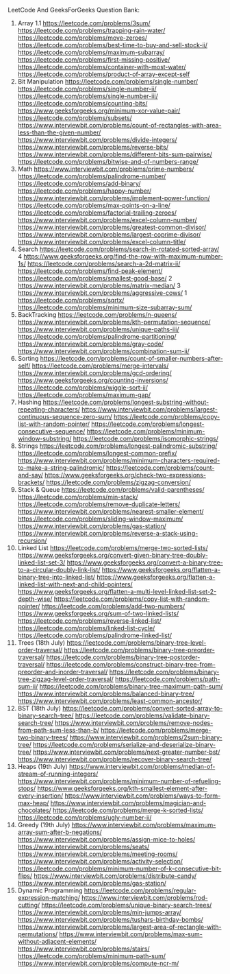 LeetCode And GeeksForGeeks Question Bank:
1. Array 
    1.1 https://leetcode.com/problems/3sum/
https://leetcode.com/problems/trapping-rain-water/
https://leetcode.com/problems/move-zeroes/
https://leetcode.com/problems/best-time-to-buy-and-sell-stock-ii/
https://leetcode.com/problems/maximum-subarray/
https://leetcode.com/problems/first-missing-positive/
https://leetcode.com/problems/container-with-most-water/
https://leetcode.com/problems/product-of-array-except-self
2. Bit Manipulation 
https://leetcode.com/problems/single-number/
https://leetcode.com/problems/single-number-ii/
https://leetcode.com/problems/single-number-iii/
https://leetcode.com/problems/counting-bits/
https://www.geeksforgeeks.org/minimum-xor-value-pair/
https://leetcode.com/problems/subsets/
https://www.interviewbit.com/problems/count-of-rectangles-with-area-less-than-the-given-number/
https://www.interviewbit.com/problems/divide-integers/
https://www.interviewbit.com/problems/reverse-bits/
https://www.interviewbit.com/problems/different-bits-sum-pairwise/
https://leetcode.com/problems/bitwise-and-of-numbers-range/
3. Math 
https://www.interviewbit.com/problems/prime-numbers/
https://leetcode.com/problems/palindrome-number/
https://leetcode.com/problems/add-binary/
https://leetcode.com/problems/happy-number/
https://www.interviewbit.com/problems/implement-power-function/
https://leetcode.com/problems/max-points-on-a-line/
https://leetcode.com/problems/factorial-trailing-zeroes/
https://www.interviewbit.com/problems/excel-column-number/
https://www.interviewbit.com/problems/greatest-common-divisor/
https://www.interviewbit.com/problems/largest-coprime-divisor/
https://www.interviewbit.com/problems/excel-column-title/
4. Search 
https://leetcode.com/problems/search-in-rotated-sorted-array/ 4
https://www.geeksforgeeks.org/find-the-row-with-maximum-number-1s/
https://leetcode.com/problems/search-a-2d-matrix-ii/
https://leetcode.com/problems/find-peak-element/
https://leetcode.com/problems/smallest-good-base/ 2
https://www.interviewbit.com/problems/matrix-median/ 3
https://www.interviewbit.com/problems/aggressive-cows/ 1
https://leetcode.com/problems/sqrtx/
https://leetcode.com/problems/minimum-size-subarray-sum/
5. BackTracking 
https://leetcode.com/problems/n-queens/
https://www.interviewbit.com/problems/kth-permutation-sequence/
https://www.interviewbit.com/problems/unique-paths-iii/
 https://leetcode.com/problems/palindrome-partitioning/
https://www.interviewbit.com/problems/gray-code/
https://www.interviewbit.com/problems/combination-sum-ii/
6. Sorting 
https://leetcode.com/problems/count-of-smaller-numbers-after-self/
https://leetcode.com/problems/merge-intervals/
https://www.interviewbit.com/problems/gcd-ordering/
https://www.geeksforgeeks.org/counting-inversions/
https://leetcode.com/problems/wiggle-sort-ii/
https://leetcode.com/problems/maximum-gap/ 
7. Hashing 
https://leetcode.com/problems/longest-substring-without-repeating-characters/
https://www.interviewbit.com/problems/largest-continuous-sequence-zero-sum/
https://leetcode.com/problems/copy-list-with-random-pointer/
https://leetcode.com/problems/longest-consecutive-sequence/
https://leetcode.com/problems/minimum-window-substring/
https://leetcode.com/problems/isomorphic-strings/
8. Strings 
https://leetcode.com/problems/longest-palindromic-substring/
https://leetcode.com/problems/longest-common-prefix/
https://www.interviewbit.com/problems/minimum-characters-required-to-make-a-string-palindromic/
https://leetcode.com/problems/count-and-say/
https://www.geeksforgeeks.org/check-two-expressions-brackets/
https://leetcode.com/problems/zigzag-conversion/
9. Stack & Queue
https://leetcode.com/problems/valid-parentheses/
https://leetcode.com/problems/min-stack/
https://leetcode.com/problems/remove-duplicate-letters/
https://www.interviewbit.com/problems/nearest-smaller-element/
https://leetcode.com/problems/sliding-window-maximum/
https://www.interviewbit.com/problems/gas-station/
https://www.interviewbit.com/problems/reverse-a-stack-using-recursion/
10. Linked List 
https://leetcode.com/problems/merge-two-sorted-lists/
https://www.geeksforgeeks.org/convert-given-binary-tree-doubly-linked-list-set-3/
https://www.geeksforgeeks.org/convert-a-binary-tree-to-a-circular-doubly-link-list/
https://www.geeksforgeeks.org/flatten-a-binary-tree-into-linked-list/
https://www.geeksforgeeks.org/flatten-a-linked-list-with-next-and-child-pointers/
https://www.geeksforgeeks.org/flatten-a-multi-level-linked-list-set-2-depth-wise/
https://leetcode.com/problems/copy-list-with-random-pointer/
https://leetcode.com/problems/add-two-numbers/
https://www.geeksforgeeks.org/sum-of-two-linked-lists/
https://leetcode.com/problems/reverse-linked-list/
https://leetcode.com/problems/linked-list-cycle/
https://leetcode.com/problems/palindrome-linked-list/
11. Trees (18th July)
https://leetcode.com/problems/binary-tree-level-order-traversal/
https://leetcode.com/problems/binary-tree-preorder-traversal/
https://leetcode.com/problems/binary-tree-postorder-traversal/
https://leetcode.com/problems/construct-binary-tree-from-preorder-and-inorder-traversal/
https://leetcode.com/problems/binary-tree-zigzag-level-order-traversal/
https://leetcode.com/problems/path-sum-ii/
https://leetcode.com/problems/binary-tree-maximum-path-sum/
https://www.interviewbit.com/problems/balanced-binary-tree/
https://www.interviewbit.com/problems/least-common-ancestor/
12. BST (18th July)
https://leetcode.com/problems/convert-sorted-array-to-binary-search-tree/
https://leetcode.com/problems/validate-binary-search-tree/
https://www.interviewbit.com/problems/remove-nodes-from-path-sum-less-than-b/
https://leetcode.com/problems/merge-two-binary-trees/
https://www.interviewbit.com/problems/2sum-binary-tree/
https://leetcode.com/problems/serialize-and-deserialize-binary-tree/
https://www.interviewbit.com/problems/next-greater-number-bst/
https://www.interviewbit.com/problems/recover-binary-search-tree/
13. Heaps (19th July)
https://www.interviewbit.com/problems/median-of-stream-of-running-integers/
https://www.interviewbit.com/problems/minimum-number-of-refueling-stops/
https://www.geeksforgeeks.org/kth-smallest-element-after-every-insertion/
https://www.interviewbit.com/problems/ways-to-form-max-heap/
https://www.interviewbit.com/problems/magician-and-chocolates/
https://leetcode.com/problems/merge-k-sorted-lists/
https://leetcode.com/problems/ugly-number-ii/
14. Greedy (19th July)
https://www.interviewbit.com/problems/maximum-array-sum-after-b-negations/
https://www.interviewbit.com/problems/assign-mice-to-holes/
https://www.interviewbit.com/problems/seats/
https://www.interviewbit.com/problems/meeting-rooms/
https://www.interviewbit.com/problems/activity-selection/
https://leetcode.com/problems/minimum-number-of-k-consecutive-bit-flips/
https://www.interviewbit.com/problems/distribute-candy/
https://www.interviewbit.com/problems/gas-station/
15. Dynamic Programming
https://leetcode.com/problems/regular-expression-matching/
https://www.interviewbit.com/problems/rod-cutting/
https://leetcode.com/problems/unique-binary-search-trees/
https://www.interviewbit.com/problems/min-jumps-array/
https://www.interviewbit.com/problems/tushars-birthday-bombs/
https://www.interviewbit.com/problems/largest-area-of-rectangle-with-permutations/
https://www.interviewbit.com/problems/max-sum-without-adjacent-elements/
https://www.interviewbit.com/problems/stairs/
https://leetcode.com/problems/minimum-path-sum/
https://www.interviewbit.com/problems/compute-ncr-m/
